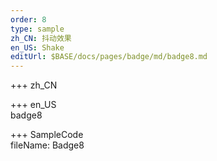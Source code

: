 ```yaml
---   
order: 8 
type: sample  
zh_CN: 抖动效果
en_US: Shake
editUrl: $BASE/docs/pages/badge/md/badge8.md
---      
```


+++ zh_CN   



+++ en_US   
badge8

+++ SampleCode  
fileName: Badge8
